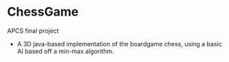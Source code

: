 # ChessGame
APCS final project 
- A 3D java-based implementation of the boardgame chess, using a basic AI based off a min-max algorithm. 
